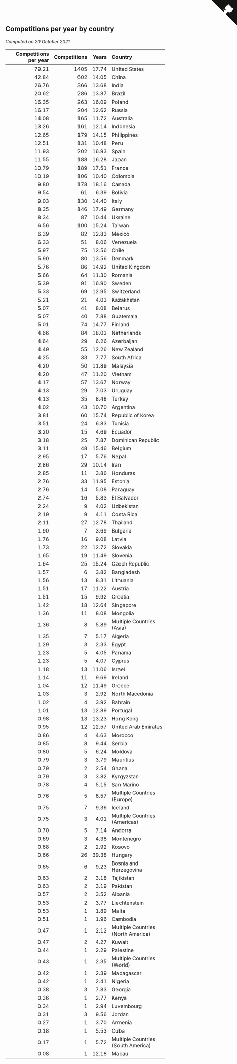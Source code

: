 ## Competitions per year by country

*Computed on 20 October 2021*

| Competitions per year | Competitions | Years | Country |
| ---: | ---: | ---: | :--- |
| 79.21 | 1405 | 17.74 | United States |
| 42.84 | 602 | 14.05 | China |
| 26.76 | 366 | 13.68 | India |
| 20.62 | 286 | 13.87 | Brazil |
| 16.35 | 263 | 16.09 | Poland |
| 16.17 | 204 | 12.62 | Russia |
| 14.08 | 165 | 11.72 | Australia |
| 13.26 | 161 | 12.14 | Indonesia |
| 12.65 | 179 | 14.15 | Philippines |
| 12.51 | 131 | 10.48 | Peru |
| 11.93 | 202 | 16.93 | Spain |
| 11.55 | 188 | 16.28 | Japan |
| 10.79 | 189 | 17.51 | France |
| 10.19 | 106 | 10.40 | Colombia |
| 9.80 | 178 | 18.16 | Canada |
| 9.54 | 61 | 6.39 | Bolivia |
| 9.03 | 130 | 14.40 | Italy |
| 8.35 | 146 | 17.49 | Germany |
| 8.34 | 87 | 10.44 | Ukraine |
| 6.56 | 100 | 15.24 | Taiwan |
| 6.39 | 82 | 12.83 | Mexico |
| 6.33 | 51 | 8.06 | Venezuela |
| 5.97 | 75 | 12.56 | Chile |
| 5.90 | 80 | 13.56 | Denmark |
| 5.76 | 86 | 14.92 | United Kingdom |
| 5.66 | 64 | 11.30 | Romania |
| 5.39 | 91 | 16.90 | Sweden |
| 5.33 | 69 | 12.95 | Switzerland |
| 5.21 | 21 | 4.03 | Kazakhstan |
| 5.07 | 41 | 8.08 | Belarus |
| 5.07 | 40 | 7.88 | Guatemala |
| 5.01 | 74 | 14.77 | Finland |
| 4.66 | 84 | 18.03 | Netherlands |
| 4.64 | 29 | 6.26 | Azerbaijan |
| 4.49 | 55 | 12.26 | New Zealand |
| 4.25 | 33 | 7.77 | South Africa |
| 4.20 | 50 | 11.89 | Malaysia |
| 4.20 | 47 | 11.20 | Vietnam |
| 4.17 | 57 | 13.67 | Norway |
| 4.13 | 29 | 7.03 | Uruguay |
| 4.13 | 35 | 8.48 | Turkey |
| 4.02 | 43 | 10.70 | Argentina |
| 3.81 | 60 | 15.74 | Republic of Korea |
| 3.51 | 24 | 6.83 | Tunisia |
| 3.20 | 15 | 4.69 | Ecuador |
| 3.18 | 25 | 7.87 | Dominican Republic |
| 3.11 | 48 | 15.46 | Belgium |
| 2.95 | 17 | 5.76 | Nepal |
| 2.86 | 29 | 10.14 | Iran |
| 2.85 | 11 | 3.86 | Honduras |
| 2.76 | 33 | 11.95 | Estonia |
| 2.76 | 14 | 5.08 | Paraguay |
| 2.74 | 16 | 5.83 | El Salvador |
| 2.24 | 9 | 4.02 | Uzbekistan |
| 2.19 | 9 | 4.11 | Costa Rica |
| 2.11 | 27 | 12.78 | Thailand |
| 1.90 | 7 | 3.69 | Bulgaria |
| 1.76 | 16 | 9.08 | Latvia |
| 1.73 | 22 | 12.72 | Slovakia |
| 1.65 | 19 | 11.49 | Slovenia |
| 1.64 | 25 | 15.24 | Czech Republic |
| 1.57 | 6 | 3.82 | Bangladesh |
| 1.56 | 13 | 8.31 | Lithuania |
| 1.51 | 17 | 11.22 | Austria |
| 1.51 | 15 | 9.92 | Croatia |
| 1.42 | 18 | 12.64 | Singapore |
| 1.36 | 11 | 8.08 | Mongolia |
| 1.36 | 8 | 5.89 | Multiple Countries (Asia) |
| 1.35 | 7 | 5.17 | Algeria |
| 1.29 | 3 | 2.33 | Egypt |
| 1.23 | 5 | 4.05 | Panama |
| 1.23 | 5 | 4.07 | Cyprus |
| 1.18 | 13 | 11.06 | Israel |
| 1.14 | 11 | 9.69 | Ireland |
| 1.04 | 12 | 11.49 | Greece |
| 1.03 | 3 | 2.92 | North Macedonia |
| 1.02 | 4 | 3.92 | Bahrain |
| 1.01 | 13 | 12.89 | Portugal |
| 0.98 | 13 | 13.23 | Hong Kong |
| 0.95 | 12 | 12.57 | United Arab Emirates |
| 0.86 | 4 | 4.63 | Morocco |
| 0.85 | 8 | 9.44 | Serbia |
| 0.80 | 5 | 6.24 | Moldova |
| 0.79 | 3 | 3.79 | Mauritius |
| 0.79 | 2 | 2.54 | Ghana |
| 0.79 | 3 | 3.82 | Kyrgyzstan |
| 0.78 | 4 | 5.15 | San Marino |
| 0.76 | 5 | 6.57 | Multiple Countries (Europe) |
| 0.75 | 7 | 9.36 | Iceland |
| 0.75 | 3 | 4.01 | Multiple Countries (Americas) |
| 0.70 | 5 | 7.14 | Andorra |
| 0.69 | 3 | 4.38 | Montenegro |
| 0.68 | 2 | 2.92 | Kosovo |
| 0.66 | 26 | 39.38 | Hungary |
| 0.65 | 6 | 9.23 | Bosnia and Herzegovina |
| 0.63 | 2 | 3.18 | Tajikistan |
| 0.63 | 2 | 3.19 | Pakistan |
| 0.57 | 2 | 3.52 | Albania |
| 0.53 | 2 | 3.77 | Liechtenstein |
| 0.53 | 1 | 1.89 | Malta |
| 0.51 | 1 | 1.96 | Cambodia |
| 0.47 | 1 | 2.12 | Multiple Countries (North America) |
| 0.47 | 2 | 4.27 | Kuwait |
| 0.44 | 1 | 2.29 | Palestine |
| 0.43 | 1 | 2.35 | Multiple Countries (World) |
| 0.42 | 1 | 2.39 | Madagascar |
| 0.42 | 1 | 2.41 | Nigeria |
| 0.38 | 3 | 7.83 | Georgia |
| 0.36 | 1 | 2.77 | Kenya |
| 0.34 | 1 | 2.94 | Luxembourg |
| 0.31 | 3 | 9.56 | Jordan |
| 0.27 | 1 | 3.70 | Armenia |
| 0.18 | 1 | 5.53 | Cuba |
| 0.17 | 1 | 5.72 | Multiple Countries (South America) |
| 0.08 | 1 | 12.18 | Macau |


<a href="https://github.com/jonatanklosko/wca_statistics" class="github-corner" aria-label="View source on Github"><svg width="80" height="80" viewBox="0 0 250 250" style="fill:#151513; color:#fff; position: absolute; top: 0; border: 0; right: 0;" aria-hidden="true"><path d="M0,0 L115,115 L130,115 L142,142 L250,250 L250,0 Z"></path><path d="M128.3,109.0 C113.8,99.7 119.0,89.6 119.0,89.6 C122.0,82.7 120.5,78.6 120.5,78.6 C119.2,72.0 123.4,76.3 123.4,76.3 C127.3,80.9 125.5,87.3 125.5,87.3 C122.9,97.6 130.6,101.9 134.4,103.2" fill="currentColor" style="transform-origin: 130px 106px;" class="octo-arm"></path><path d="M115.0,115.0 C114.9,115.1 118.7,116.5 119.8,115.4 L133.7,101.6 C136.9,99.2 139.9,98.4 142.2,98.6 C133.8,88.0 127.5,74.4 143.8,58.0 C148.5,53.4 154.0,51.2 159.7,51.0 C160.3,49.4 163.2,43.6 171.4,40.1 C171.4,40.1 176.1,42.5 178.8,56.2 C183.1,58.6 187.2,61.8 190.9,65.4 C194.5,69.0 197.7,73.2 200.1,77.6 C213.8,80.2 216.3,84.9 216.3,84.9 C212.7,93.1 206.9,96.0 205.4,96.6 C205.1,102.4 203.0,107.8 198.3,112.5 C181.9,128.9 168.3,122.5 157.7,114.1 C157.9,116.9 156.7,120.9 152.7,124.9 L141.0,136.5 C139.8,137.7 141.6,141.9 141.8,141.8 Z" fill="currentColor" class="octo-body"></path></svg></a><style>.github-corner:hover .octo-arm{animation:octocat-wave 560ms ease-in-out}@keyframes octocat-wave{0%,100%{transform:rotate(0)}20%,60%{transform:rotate(-25deg)}40%,80%{transform:rotate(10deg)}}@media (max-width:500px){.github-corner:hover .octo-arm{animation:none}.github-corner .octo-arm{animation:octocat-wave 560ms ease-in-out}}</style>
